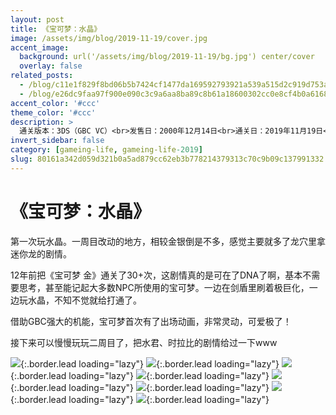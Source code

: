```yaml
---
layout: post
title: 《宝可梦：水晶》
image: /assets/img/blog/2019-11-19/cover.jpg
accent_image: 
  background: url('/assets/img/blog/2019-11-19/bg.jpg') center/cover
  overlay: false
related_posts:
  - /blog/c11e1f829f8bd06b5b7424cf1477da169592793921a539a515d2c919d753a2cb/
  - /blog/e26dc9faa97f900e090c3c9a6aa8ba89c8b61a18600302cc0e8cf4b0a6168abf/
accent_color: '#ccc'
theme_color: '#ccc'
description: >
  通关版本：3DS（GBC VC）<br>发售日：2000年12月14日<br>通关日：2019年11月19日<br>开发商：Game Freak<br>发行商：Nintendo
invert_sidebar: false
category: [gameing-life, gameing-life-2019]
slug: 80161a342d059d321b0a5ad879cc62eb3b778214379313c70c9b09c137991332
---
```


# 《宝可梦：水晶》

第一次玩水晶。一周目改动的地方，相较金银倒是不多，感觉主要就多了龙穴里拿迷你龙的剧情。

12年前把《宝可梦 金》通关了30+次，这剧情真的是可在了DNA了啊，基本不需要思考，甚至能记起大多数NPC所使用的宝可梦。一边在剑盾里刷着极巨化，一边玩水晶，不知不觉就给打通了。

借助GBC强大的机能，宝可梦首次有了出场动画，非常灵动，可爱极了！

接下来可以慢慢玩玩二周目了，把水君、时拉比的剧情给过一下www

![](/assets/img/blog/2019-11-19/1.jpg){:.border.lead loading="lazy"}
![](/assets/img/blog/2019-11-19/2.jpg){:.border.lead loading="lazy"}
![](/assets/img/blog/2019-11-19/3.jpg){:.border.lead loading="lazy"}
![](/assets/img/blog/2019-11-19/4.jpg){:.border.lead loading="lazy"}
![](/assets/img/blog/2019-11-19/5.jpg){:.border.lead loading="lazy"}
![](/assets/img/blog/2019-11-19/6.jpg){:.border.lead loading="lazy"}
![](/assets/img/blog/2019-11-19/7.jpg){:.border.lead loading="lazy"}
![](/assets/img/blog/2019-11-19/8.jpg){:.border.lead loading="lazy"}

